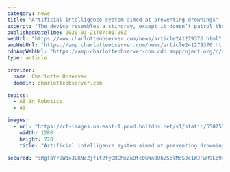 ```yaml
---
category: news
title: "Artificial intelligence system aimed at preventing drownings"
excerpt: "The device resembles a stingray, except it doesn’t patrol the water in search of prey -- rather than threaten humans, it aims to save them."
publishedDateTime: 2020-03-21T07:01:00Z
webUrl: "https://www.charlotteobserver.com/news/article241279376.html"
ampWebUrl: "https://amp.charlotteobserver.com/news/article241279376.html"
cdnAmpWebUrl: "https://amp-charlotteobserver-com.cdn.ampproject.org/c/s/amp.charlotteobserver.com/news/article241279376.html"
type: article

provider:
  name: Charlotte Observer
  domain: charlotteobserver.com

topics:
  - AI in Robotics
  - AI

images:
  - url: "https://cf-images.us-east-1.prod.boltdns.net/v1/static/5502557045001/f4140e87-7fb1-4722-b023-afd55a0f89ce/4b122922-4af0-491a-a71b-938294265442/1280x720/match/image.jpg"
    width: 1280
    height: 720
    title: "Artificial intelligence system aimed at preventing drownings"

secured: "sRgTaYr9Wdx3LKNcZjfit2fyQRGMxZuOtcO6Wn0UhZSolMdSJc1WJFwR9Lp9anmqt+wGR7XgFVEQi1nc/qIQHCJrrkMpaS4vod9o9+U0MLhRbPm62Z7XBCIznZujsNyYBpkIMUW8US3wEukBWRNCRiBGdh81VGrnZclSWPJ/fxQVjgn80uGdz9TjgRKNsL5I6C0SQh+VjHAiWBGg03a7JjiPvnkrP9wqnh78a238YtNyIf6GTUGV98qf3glSBBuWevBa12KD4i18PM6PXtj7NcbLa3FOvi+NIahioFegnU7eSK2RhyGptEXy0WdnFsx1;Uk2AuXSMNHoC9ZlGUv5/qA=="
---
```



